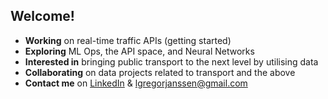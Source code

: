 ## Welcome! 

* **Working** on real-time traffic APIs (getting started)
* **Exploring** ML Ops, the API space, and Neural Networks
* **Interested in** bringing public transport to the next level by utilising data
* **Collaborating** on data projects related to transport and the above
* **Contact me** on [LinkedIn](https://www.linkedin.com/in/lennijanssen/) & <lgregorjanssen@gmail.com>

